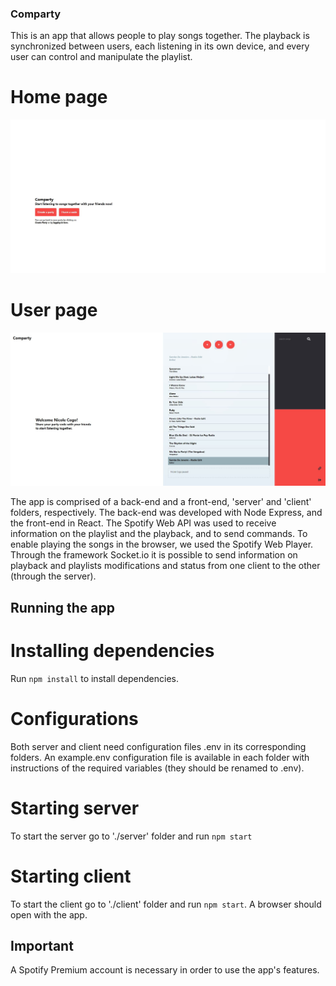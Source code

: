 ### Comparty

This is an app that allows people to play songs together. The playback is synchronized between users, each listening in its own device, and every user can control and manipulate the playlist.

# Home page
![wireframe](readme-images/Homepage.jpg)

# User page
![wireframe](readme-images/Userpage.jpg)

The app is comprised of a back-end and a front-end, 'server' and 'client' folders, respectively.
The back-end was developed with Node Express, and the front-end in React.
The Spotify Web API was used to receive information on the playlist and the playback, and to send commands.
To enable playing the songs in the browser, we used the Spotify Web Player.
Through the framework Socket.io it is possible to send information on playback and playlists modifications and status from one client to the other (through the server).


## Running the app

# Installing dependencies

Run ```npm install``` to install dependencies.

# Configurations

Both server and client need configuration files .env in its corresponding folders. An example.env configuration file is available in each folder with instructions of the required variables (they should be renamed to .env).

# Starting server

To start the server go to './server' folder and run ```npm start```

# Starting client

To start the client go to './client' folder and run ```npm start```. A browser should open with the app.


## Important

A Spotify Premium account is necessary in order to use the app's features.